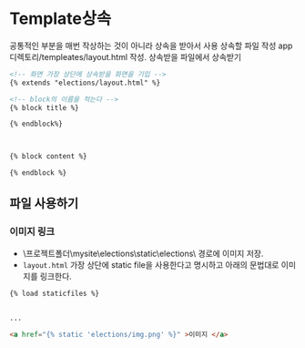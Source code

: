 # Template상속
공통적인 부분을 매번 작상하는 것이 아니라 상속을 받아서 사용
상속할 파일 작성 app디렉토리/templeates/layout.html 작성.
상속받을 파일에서 상속받기 
```html
<!-- 화면 가장 상단에 상속받을 화면을 기입 -->
{% extends "elections/layout.html" %}

<!-- block의 이름을 적는다 -->
{% block title %}

{% endblock%}



{% block content %}

{% endblock %}
```

## 파일 사용하기

### 이미지 링크
 - \프로젝트폴더\mysite\elections\static\elections\ 경로에 이미지 저장.
 - `layout.html` 가장 상단에 static file을 사용한다고 명시하고 아래의 문법대로 이미지를 링크한다.
```html
{% load staticfiles %}


...

<a href="{% static 'elections/img.png' %}" >이미지 </a>

```

